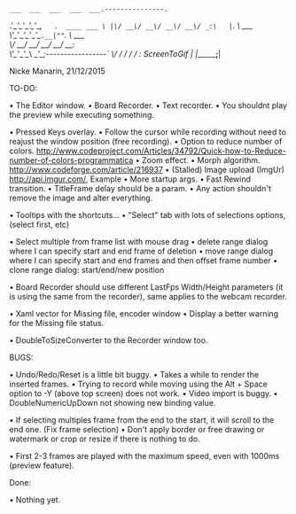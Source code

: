 ﻿    ___  ___  ___  ___  ___.---------------.
  .'\__\'\__\'\__\'\__\'\__,`   .  ____ ___ \
  |\/ __\/ __\/ __\/ __\/ _:\   |`.  \  \___ \
   \\'\__\'\__\'\__\'\__\'\_`.__|""`. \  \___ \
    \\/ __\/ __\/ __\/ __\/ __:                \
     \\'\__\'\__\'\__\ \__\'\_;-----------------`
      \\/   \/   \/   \/   \/ :   ScreenToGif   |
       \|______________________;________________|

Nicke Manarin, 21/12/2015

TO-DO:

• The Editor window.
• Board Recorder.
• Text recorder.
• You shouldnt play the preview while executing something.

• Pressed Keys overlay.
• Follow the cursor while recording without need to reajust the window position (free recording).
• Option to reduce number of colors.  http://www.codeproject.com/Articles/34792/Quick-how-to-Reduce-number-of-colors-programmatica
• Zoom effect.
• Morph algorithm.  http://www.codeforge.com/article/216937
• (Stalled) Image upload (ImgUr)  http://api.imgur.com/, Example 
• More startup args.
• Fast Rewind transition.
• TitleFrame delay should be a param.
• Any action shouldn't remove the image and alter everything.

• Tooltips with the shortcuts...
• "Select" tab with lots of selections options, (select first, etc)

• Select multiple from frame list with mouse drag
• delete range dialog where I can specify start and end frame of deletion
• move range dialog where I can specify start and end frames and then offset frame number
• clone range dialog: start/end/new position

• Board Recorder should use different LastFps Width/Height parameters (it is using the same from the recorder), same applies to the webcam recorder.

• Xaml vector for Missing file, encoder window
• Display a better warning for the Missing file status.

• DoubleToSizeConverter to the Recorder window too.

BUGS:

• Undo/Redo/Reset is a little bit buggy.
• Takes a while to render the inserted frames.
• Trying to record while moving using the Alt + Space option to -Y (above top screen) does not work.
• Video import is buggy.
• DoubleNumericUpDown not showing new binding value.

• If selecting multiples frame from the end to the start, it will scroll to the end one. (Fix frame selection)
• Don't apply border or free drawing or watermark or crop or resize if there is nothing to do.

• First 2-3 frames are played with the maximum speed, even with 1000ms (preview feature).

 Done:

 • Nothing yet.